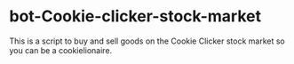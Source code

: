 # bot-Cookie-clicker-stock-market

This is a script to buy and sell goods on the Cookie Clicker stock market so you can be a cookielionaire.
